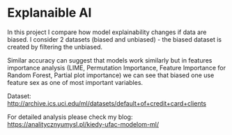 # Explanaible AI

In this project I compare how model explainability changes if data are biased.
I consider 2 datasets (biased and unbiased) -  the biased dataset is created by filtering the unbiased.

Similar accuracy can suggest that models work similarly but in features importance analysis (LIME, Permutation Importance, Feature Importance for Random Forest, Partial plot importance) we can see that biased one use feature sex as one of most important variables.

Dataset: http://archive.ics.uci.edu/ml/datasets/default+of+credit+card+clients

For detailed analysis please check my blog: https://analitycznyumysl.pl/kiedy-ufac-modelom-ml/ 

